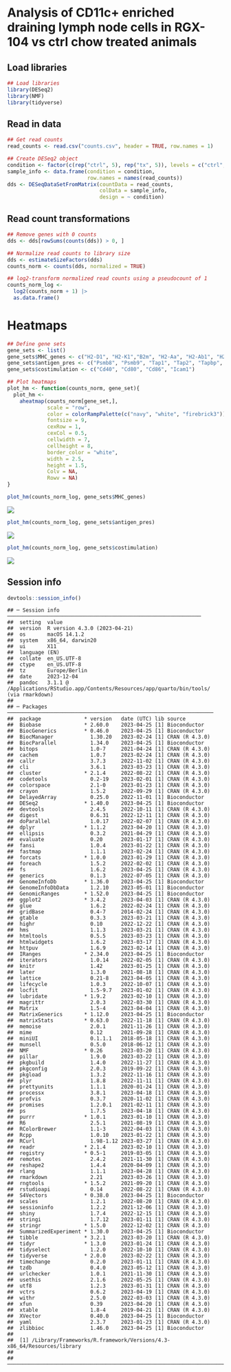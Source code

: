 Analysis of CD11c+ enriched draining lymph node cells in RGX-104 vs ctrl
chow treated animals
================

## Load libraries

``` r
## Load libraries
library(DESeq2)
library(NMF)
library(tidyverse)
```

## Read in data

``` r
## Get read counts
read_counts <- read.csv("counts.csv", header = TRUE, row.names = 1)

## Create DESeq2 object
condition <- factor(c(rep("ctrl", 5), rep("tx", 5)), levels = c("ctrl", "tx"))
sample_info <- data.frame(condition = condition, 
                          row.names = names(read_counts))
dds <- DESeqDataSetFromMatrix(countData = read_counts,
                              colData = sample_info,
                              design = ~ condition)
```

## Read count transformations

``` r
## Remove genes with 0 counts
dds <- dds[rowSums(counts(dds)) > 0, ]

## Normalize read counts to library size
dds <- estimateSizeFactors(dds)
counts_norm <- counts(dds, normalized = TRUE)

## log2-transform normalized read counts using a pseudocount of 1
counts_norm_log <- 
  log2(counts_norm + 1) |>
  as.data.frame()
```

# Heatmaps

``` r
## Define gene sets
gene_sets <- list()
gene_sets$MHC_genes <- c("H2-D1", "H2-K1","B2m", "H2-Aa", "H2-Ab1", "H2-Eb1", "H2-Eb2") 
gene_sets$antigen_pres <- c("Psmb8", "Psmb9", "Tap1", "Tap2", "Tapbp", "Psme2")
gene_sets$costimulation <- c("Cd40", "Cd80", "Cd86", "Icam1")

## Plot heatmaps
plot_hm <- function(counts_norm, gene_set){
  plot_hm <-
    aheatmap(counts_norm[gene_set,],
             scale = "row",
             color = colorRampPalette(c("navy", "white", "firebrick3"))(50),
             fontsize = 9,
             cexRow = 1,
             cexCol = 0.5,
             cellwidth = 7,
             cellheight = 8,
             border_color = "white",
             width = 2.5,
             height = 1.5,
             Colv = NA, 
             Rowv = NA)
}

plot_hm(counts_norm_log, gene_sets$MHC_genes)
```

![](Fig3_files/figure-gfm/unnamed-chunk-4-1.png)<!-- -->

``` r
plot_hm(counts_norm_log, gene_sets$antigen_pres)
```

![](Fig3_files/figure-gfm/unnamed-chunk-4-2.png)<!-- -->

``` r
plot_hm(counts_norm_log, gene_sets$costimulation)
```

![](Fig3_files/figure-gfm/unnamed-chunk-4-3.png)<!-- -->

## Session info

``` r
devtools::session_info()
```

    ## ─ Session info ───────────────────────────────────────────────────────────────
    ##  setting  value
    ##  version  R version 4.3.0 (2023-04-21)
    ##  os       macOS 14.1.2
    ##  system   x86_64, darwin20
    ##  ui       X11
    ##  language (EN)
    ##  collate  en_US.UTF-8
    ##  ctype    en_US.UTF-8
    ##  tz       Europe/Berlin
    ##  date     2023-12-04
    ##  pandoc   3.1.1 @ /Applications/RStudio.app/Contents/Resources/app/quarto/bin/tools/ (via rmarkdown)
    ## 
    ## ─ Packages ───────────────────────────────────────────────────────────────────
    ##  package              * version   date (UTC) lib source
    ##  Biobase              * 2.60.0    2023-04-25 [1] Bioconductor
    ##  BiocGenerics         * 0.46.0    2023-04-25 [1] Bioconductor
    ##  BiocManager            1.30.20   2023-02-24 [1] CRAN (R 4.3.0)
    ##  BiocParallel           1.34.0    2023-04-25 [1] Bioconductor
    ##  bitops                 1.0-7     2021-04-24 [1] CRAN (R 4.3.0)
    ##  cachem                 1.0.7     2023-02-24 [1] CRAN (R 4.3.0)
    ##  callr                  3.7.3     2022-11-02 [1] CRAN (R 4.3.0)
    ##  cli                    3.6.1     2023-03-23 [1] CRAN (R 4.3.0)
    ##  cluster              * 2.1.4     2022-08-22 [1] CRAN (R 4.3.0)
    ##  codetools              0.2-19    2023-02-01 [1] CRAN (R 4.3.0)
    ##  colorspace             2.1-0     2023-01-23 [1] CRAN (R 4.3.0)
    ##  crayon                 1.5.2     2022-09-29 [1] CRAN (R 4.3.0)
    ##  DelayedArray           0.25.0    2022-11-01 [1] Bioconductor
    ##  DESeq2               * 1.40.0    2023-04-25 [1] Bioconductor
    ##  devtools               2.4.5     2022-10-11 [1] CRAN (R 4.3.0)
    ##  digest                 0.6.31    2022-12-11 [1] CRAN (R 4.3.0)
    ##  doParallel             1.0.17    2022-02-07 [1] CRAN (R 4.3.0)
    ##  dplyr                * 1.1.2     2023-04-20 [1] CRAN (R 4.3.0)
    ##  ellipsis               0.3.2     2021-04-29 [1] CRAN (R 4.3.0)
    ##  evaluate               0.20      2023-01-17 [1] CRAN (R 4.3.0)
    ##  fansi                  1.0.4     2023-01-22 [1] CRAN (R 4.3.0)
    ##  fastmap                1.1.1     2023-02-24 [1] CRAN (R 4.3.0)
    ##  forcats              * 1.0.0     2023-01-29 [1] CRAN (R 4.3.0)
    ##  foreach                1.5.2     2022-02-02 [1] CRAN (R 4.3.0)
    ##  fs                     1.6.2     2023-04-25 [1] CRAN (R 4.3.0)
    ##  generics               0.1.3     2022-07-05 [1] CRAN (R 4.3.0)
    ##  GenomeInfoDb         * 1.36.0    2023-04-25 [1] Bioconductor
    ##  GenomeInfoDbData       1.2.10    2023-05-01 [1] Bioconductor
    ##  GenomicRanges        * 1.52.0    2023-04-25 [1] Bioconductor
    ##  ggplot2              * 3.4.2     2023-04-03 [1] CRAN (R 4.3.0)
    ##  glue                   1.6.2     2022-02-24 [1] CRAN (R 4.3.0)
    ##  gridBase               0.4-7     2014-02-24 [1] CRAN (R 4.3.0)
    ##  gtable                 0.3.3     2023-03-21 [1] CRAN (R 4.3.0)
    ##  highr                  0.10      2022-12-22 [1] CRAN (R 4.3.0)
    ##  hms                    1.1.3     2023-03-21 [1] CRAN (R 4.3.0)
    ##  htmltools              0.5.5     2023-03-23 [1] CRAN (R 4.3.0)
    ##  htmlwidgets            1.6.2     2023-03-17 [1] CRAN (R 4.3.0)
    ##  httpuv                 1.6.9     2023-02-14 [1] CRAN (R 4.3.0)
    ##  IRanges              * 2.34.0    2023-04-25 [1] Bioconductor
    ##  iterators              1.0.14    2022-02-05 [1] CRAN (R 4.3.0)
    ##  knitr                  1.42      2023-01-25 [1] CRAN (R 4.3.0)
    ##  later                  1.3.0     2021-08-18 [1] CRAN (R 4.3.0)
    ##  lattice                0.21-8    2023-04-05 [1] CRAN (R 4.3.0)
    ##  lifecycle              1.0.3     2022-10-07 [1] CRAN (R 4.3.0)
    ##  locfit                 1.5-9.7   2023-01-02 [1] CRAN (R 4.3.0)
    ##  lubridate            * 1.9.2     2023-02-10 [1] CRAN (R 4.3.0)
    ##  magrittr               2.0.3     2022-03-30 [1] CRAN (R 4.3.0)
    ##  Matrix                 1.5-4     2023-04-04 [1] CRAN (R 4.3.0)
    ##  MatrixGenerics       * 1.12.0    2023-04-25 [1] Bioconductor
    ##  matrixStats          * 0.63.0    2022-11-18 [1] CRAN (R 4.3.0)
    ##  memoise                2.0.1     2021-11-26 [1] CRAN (R 4.3.0)
    ##  mime                   0.12      2021-09-28 [1] CRAN (R 4.3.0)
    ##  miniUI                 0.1.1.1   2018-05-18 [1] CRAN (R 4.3.0)
    ##  munsell                0.5.0     2018-06-12 [1] CRAN (R 4.3.0)
    ##  NMF                  * 0.26      2023-03-20 [1] CRAN (R 4.3.0)
    ##  pillar                 1.9.0     2023-03-22 [1] CRAN (R 4.3.0)
    ##  pkgbuild               1.4.0     2022-11-27 [1] CRAN (R 4.3.0)
    ##  pkgconfig              2.0.3     2019-09-22 [1] CRAN (R 4.3.0)
    ##  pkgload                1.3.2     2022-11-16 [1] CRAN (R 4.3.0)
    ##  plyr                   1.8.8     2022-11-11 [1] CRAN (R 4.3.0)
    ##  prettyunits            1.1.1     2020-01-24 [1] CRAN (R 4.3.0)
    ##  processx               3.8.1     2023-04-18 [1] CRAN (R 4.3.0)
    ##  profvis                0.3.7     2020-11-02 [1] CRAN (R 4.3.0)
    ##  promises               1.2.0.1   2021-02-11 [1] CRAN (R 4.3.0)
    ##  ps                     1.7.5     2023-04-18 [1] CRAN (R 4.3.0)
    ##  purrr                * 1.0.1     2023-01-10 [1] CRAN (R 4.3.0)
    ##  R6                     2.5.1     2021-08-19 [1] CRAN (R 4.3.0)
    ##  RColorBrewer           1.1-3     2022-04-03 [1] CRAN (R 4.3.0)
    ##  Rcpp                   1.0.10    2023-01-22 [1] CRAN (R 4.3.0)
    ##  RCurl                  1.98-1.12 2023-03-27 [1] CRAN (R 4.3.0)
    ##  readr                * 2.1.4     2023-02-10 [1] CRAN (R 4.3.0)
    ##  registry             * 0.5-1     2019-03-05 [1] CRAN (R 4.3.0)
    ##  remotes                2.4.2     2021-11-30 [1] CRAN (R 4.3.0)
    ##  reshape2               1.4.4     2020-04-09 [1] CRAN (R 4.3.0)
    ##  rlang                  1.1.1     2023-04-28 [1] CRAN (R 4.3.0)
    ##  rmarkdown              2.21      2023-03-26 [1] CRAN (R 4.3.0)
    ##  rngtools             * 1.5.2     2021-09-20 [1] CRAN (R 4.3.0)
    ##  rstudioapi             0.14      2022-08-22 [1] CRAN (R 4.3.0)
    ##  S4Vectors            * 0.38.0    2023-04-25 [1] Bioconductor
    ##  scales                 1.2.1     2022-08-20 [1] CRAN (R 4.3.0)
    ##  sessioninfo            1.2.2     2021-12-06 [1] CRAN (R 4.3.0)
    ##  shiny                  1.7.4     2022-12-15 [1] CRAN (R 4.3.0)
    ##  stringi                1.7.12    2023-01-11 [1] CRAN (R 4.3.0)
    ##  stringr              * 1.5.0     2022-12-02 [1] CRAN (R 4.3.0)
    ##  SummarizedExperiment * 1.30.0    2023-04-25 [1] Bioconductor
    ##  tibble               * 3.2.1     2023-03-20 [1] CRAN (R 4.3.0)
    ##  tidyr                * 1.3.0     2023-01-24 [1] CRAN (R 4.3.0)
    ##  tidyselect             1.2.0     2022-10-10 [1] CRAN (R 4.3.0)
    ##  tidyverse            * 2.0.0     2023-02-22 [1] CRAN (R 4.3.0)
    ##  timechange             0.2.0     2023-01-11 [1] CRAN (R 4.3.0)
    ##  tzdb                   0.4.0     2023-05-12 [1] CRAN (R 4.3.0)
    ##  urlchecker             1.0.1     2021-11-30 [1] CRAN (R 4.3.0)
    ##  usethis                2.1.6     2022-05-25 [1] CRAN (R 4.3.0)
    ##  utf8                   1.2.3     2023-01-31 [1] CRAN (R 4.3.0)
    ##  vctrs                  0.6.2     2023-04-19 [1] CRAN (R 4.3.0)
    ##  withr                  2.5.0     2022-03-03 [1] CRAN (R 4.3.0)
    ##  xfun                   0.39      2023-04-20 [1] CRAN (R 4.3.0)
    ##  xtable                 1.8-4     2019-04-21 [1] CRAN (R 4.3.0)
    ##  XVector                0.40.0    2023-04-25 [1] Bioconductor
    ##  yaml                   2.3.7     2023-01-23 [1] CRAN (R 4.3.0)
    ##  zlibbioc               1.46.0    2023-04-25 [1] Bioconductor
    ## 
    ##  [1] /Library/Frameworks/R.framework/Versions/4.3-x86_64/Resources/library
    ## 
    ## ──────────────────────────────────────────────────────────────────────────────
